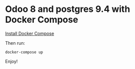 # Odoo 8 and postgres 9.4 with Docker Compose

[Install Docker Compose](https://docs.docker.com/compose/install/)

Then run:

```
docker-compose up
```

Enjoy!